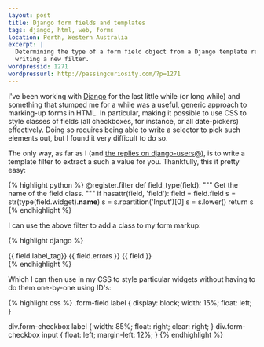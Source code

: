 ```yaml
---
layout: post
title: Django form fields and templates
tags: django, html, web, forms
location: Perth, Western Australia
excerpt: |
  Determining the type of a form field object from a Django template requires
  writing a new filter.
wordpressid: 1271
wordpressurl: http://passingcuriosity.com/?p=1271
---
```


I've been working with [Django][django] for the last little while (or long
while) and something that stumped me for a while was a useful, generic
approach to marking-up forms in HTML. In particular, making it possible to use
CSS to style classes of fields (all checkboxes, for instance, or all
date-pickers) effectively. Doing so requires being able to write a selector to
pick such elements out, but I found it very difficult to do so.

[django]: http://djangoproject.org/

The only way, as far as I (and [the replies on django-users@](http://groups.google.com/group/django-users/browse_thread/thread/16493dd43303efd3)), is to write a template filter to extract a such a value for you. Thankfully, this it pretty easy:

{% highlight python %}
    @register.filter
    def field_type(field):
        """
        Get the name of the field class.
        """
        if hasattr(field, 'field'):
            field = field.field
        s = str(type(field.widget).__name__)
        s = s.rpartition('Input')[0]
        s = s.lower()
        return s
{% endhighlight %}

I can use the above filter to add a class to my form markup:

{% highlight django %}
            <div class="form-field form-{{ field|field_type }}">
                {{ field.label_tag}}
                {{ field.errors }}
                {{ field }}
            </div>
{% endhighlight %}

Which I can then use in my CSS to style particular widgets without having to do them one-by-one using ID's:

{% highlight css %}
.form-field label {
    display: block;
    width: 15%;
    float: left;
}

div.form-checkbox label {
    width: 85%;
    float: right;
    clear: right;
}
div.form-checkbox input {
    float: left;
    margin-left: 12%;
}
{% endhighlight %}

